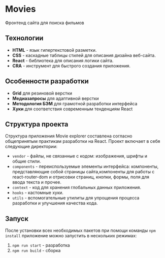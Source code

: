 # Movies

Фронтенд сайта для поиска фильмов

## Технологии

- **HTML** - язык гипертекстовой разметки.
- **CSS** - каскадные таблицы стилей для описания дизайна веб-сайта.
- **React** - библиотека для описания логики сайта.
- **CRA** - инструмент для быстрого создания приложения.

## Особенности разработки

- **Grid** для резиновой верстки
- **Медиазапросы** для адаптивной верстки
- **Методология БЭМ** для грамотной разработки интерфейса
- **Хуки** для соответствия современным тенденциям React

## Структура проекта

Структура приложения Movie explorer составлена согласно общепринятым практикам разработки на React. Проект включает в себя следующие директории:

- `vendor` - файлы, не связанные с кодом: изображения, шрифты и общие стили.
- `components` - переиспользуемые элементы интерфейса: компоненты, представляющие собой страницы сайта,компоненты для работы с react-router-dom и отрисовки страниц, кнопки, формы, поля для ввода текста и прочее.
- `context` - код для хранения глобальных данных приложения.
- `hooks` - кастомные хуки.
- `utils` - вспомогательные утилиты для упрощения процесса разработки и улучшения качества кода.

## Запуск

После установки всех необходимых пакетов при помощи команды `npm install` приложение можно запустить в нескольких режимах:

1. `npm run start` - разработка
2. `npm run build` - сборка
